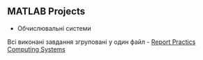 ## MATLAB Projects

- Обчислювальні системи

Всі виконані завдання згруповані у один файл -  [Report Practics Computing Systems](Computing_systems/Homework/Reports_lab_1-6_Computing_systems.pdf)
